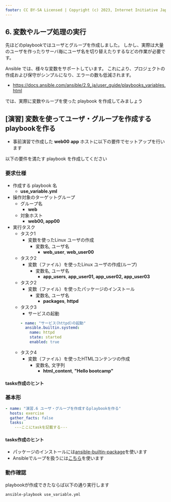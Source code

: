 ```yaml
---
footer: CC BY-SA Licensed | Copyright (c) 2023, Internet Initiative Japan Inc.
---
```


## 6. 変数やループ処理の実行

先ほどのplaybookではユーザとグループを作成しました。
しかし、実際は大量のユーザを作ったりサーバ毎にユーザ名を切り替えたりするなどの作業が必要です。

Ansible では、様々な変数をサポートしています。
これにより、プロジェクトの作成および保守がシンプルになり、エラーの数も低減されます。

- https://docs.ansible.com/ansible/2.9_ja/user_guide/playbooks_variables.html

では、実際に変数やループを使った playbook を作成してみましょう


## [演習] 変数を使ってユーザ・グループを作成するplaybookを作る

- 事前演習で作成した **web00** **app** ホストに以下の要件でセットアップを行います

以下の要件を満たす playbook を作成してください
### 要求仕様

- 作成する playbook 名
  - **use_variable.yml**
- 操作対象のターゲットグループ
  - グループ名
    - **web**
  - 対象ホスト
    - **web00, app00**
- 実行タスク
  - タスク1
    - 変数を使ったLinux ユーザの作成
      - 変数名, ユーザ名
        - **web_user**, **web_user00**
  - タスク2
    - 変数（ファイル）を使ったLinux ユーザの作成(ループ)
      - 変数名, ユーザ名
        - **app_users**, **app_user01, app_user02, app_user03**
  - タスク2
    - 変数（ファイル）を使ったパッケージのインストール
      - 変数名, ユーザ名
        - **packages**, **httpd**
  - タスク3
    - サービスの起動
    ```yaml
    - name: "サービス(httpd)の起動"
      ansible.builtin.systemd:
        name: httpd
        state: started
        enabled: true

    ```
  - タスク4
    - 変数（ファイル）を使ったHTMLコンテンツの作成
      - 変数名, 文字列
        - **html_content**, **"Hello bootcamp"**

#### tasks作成のヒント

### 基本形

```yaml
- name: "演習.6 ユーザ・グループを作成するplaybookを作る"
  hosts: exercise
  gather_facts: false
  tasks:
    ---ここにtaskを記載する---
```

#### tasks作成のヒント

- パッケージのインストールには[ansible-builtin-package](https://docs.ansible.com/ansible/latest/collections/ansible/builtin/package_module.html)を使います
- Ansibleでループを扱うには[こちら](https://docs.ansible.com/ansible/latest/playbook_guide/playbooks_loops.html)を使います


### 動作確認

playbookが作成できたならば以下の通り実行します

```bash
ansible-playbook use_variable.yml
```

<credit-footer/>
